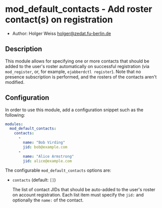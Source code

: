 mod_default_contacts - Add roster contact(s) on registration
============================================================

* Author: Holger Weiss <holger@zedat.fu-berlin.de>


Description
-----------

This module allows for specifying one or more contacts that should be
added to the user's roster automatically on successful registration (via
`mod_register`, or, for example, `ejabberdctl register`).  Note that no
presence subscription is performed, and the rosters of the contacts aren't
modified.


Configuration
-------------

In order to use this module, add a configuration snippet such as the
following:

```yaml
modules:
  mod_default_contacts:
    contacts:
      -
        name: "Bob Virding"
        jid: bob@example.com
      -
        name: "Alice Armstrong"
        jid: alice@example.com
```

The configurable `mod_default_contacts` options are:

- `contacts` (default: `[]`)

  The list of contact JIDs that should be auto-added to the user's roster
  on account registration.  Each list item must specify the `jid:` and
  optionally the `name:` of the contact.
